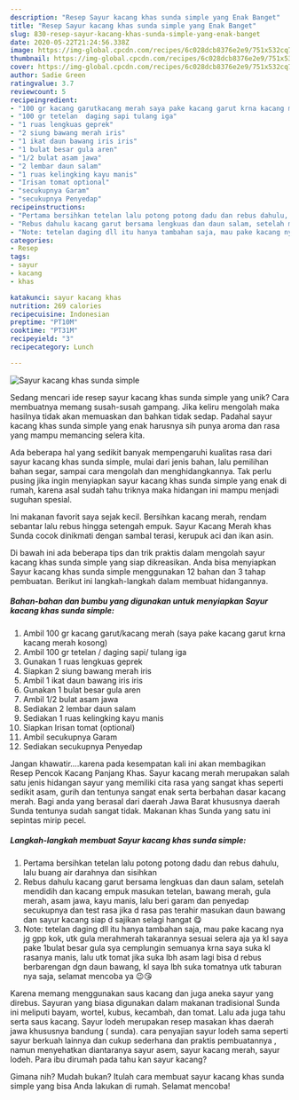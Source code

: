 ```yaml
---
description: "Resep Sayur kacang khas sunda simple yang Enak Banget"
title: "Resep Sayur kacang khas sunda simple yang Enak Banget"
slug: 830-resep-sayur-kacang-khas-sunda-simple-yang-enak-banget
date: 2020-05-22T21:24:56.338Z
image: https://img-global.cpcdn.com/recipes/6c028dcb8376e2e9/751x532cq70/sayur-kacang-khas-sunda-simple-foto-resep-utama.jpg
thumbnail: https://img-global.cpcdn.com/recipes/6c028dcb8376e2e9/751x532cq70/sayur-kacang-khas-sunda-simple-foto-resep-utama.jpg
cover: https://img-global.cpcdn.com/recipes/6c028dcb8376e2e9/751x532cq70/sayur-kacang-khas-sunda-simple-foto-resep-utama.jpg
author: Sadie Green
ratingvalue: 3.7
reviewcount: 5
recipeingredient:
- "100 gr kacang garutkacang merah saya pake kacang garut krna kacang merah kosong"
- "100 gr tetelan  daging sapi tulang iga"
- "1 ruas lengkuas geprek"
- "2 siung bawang merah iris"
- "1 ikat daun bawang iris iris"
- "1 bulat besar gula aren"
- "1/2 bulat asam jawa"
- "2 lembar daun salam"
- "1 ruas kelingking kayu manis"
- "Irisan tomat optional"
- "secukupnya Garam"
- "secukupnya Penyedap"
recipeinstructions:
- "Pertama bersihkan tetelan lalu potong potong dadu dan rebus dahulu, lalu buang air darahnya dan sisihkan"
- "Rebus dahulu kacang garut bersama lengkuas dan daun salam, setelah mendidih dan kacang empuk masukan tetelan, bawang merah, gula merah, asam jawa, kayu manis, lalu beri garam dan penyedap secukupnya dan test rasa jika d rasa pas terahir masukan daun bawang dan sayur kacang siap d sajikan selagi hangat 😋"
- "Note: tetelan daging dll itu hanya tambahan saja, mau pake kacang nya jg gpp kok, utk gula merahmerah takarannya sesuai selera aja ya kl saya pake 1bulat besar gula sya cemplungin semuanya krna saya suka kl rasanya manis, lalu utk tomat jika suka lbh asam lagi bisa d rebus berbarengan dgn daun bawang, kl saya lbh suka tomatnya utk taburan nya saja, selamat mencoba ya 😉😘"
categories:
- Resep
tags:
- sayur
- kacang
- khas

katakunci: sayur kacang khas 
nutrition: 269 calories
recipecuisine: Indonesian
preptime: "PT10M"
cooktime: "PT31M"
recipeyield: "3"
recipecategory: Lunch

---
```



![Sayur kacang khas sunda simple](https://img-global.cpcdn.com/recipes/6c028dcb8376e2e9/751x532cq70/sayur-kacang-khas-sunda-simple-foto-resep-utama.jpg)

Sedang mencari ide resep sayur kacang khas sunda simple yang unik? Cara membuatnya memang susah-susah gampang. Jika keliru mengolah maka hasilnya tidak akan memuaskan dan bahkan tidak sedap. Padahal sayur kacang khas sunda simple yang enak harusnya sih punya aroma dan rasa yang mampu memancing selera kita.

Ada beberapa hal yang sedikit banyak mempengaruhi kualitas rasa dari sayur kacang khas sunda simple, mulai dari jenis bahan, lalu pemilihan bahan segar, sampai cara mengolah dan menghidangkannya. Tak perlu pusing jika ingin menyiapkan sayur kacang khas sunda simple yang enak di rumah, karena asal sudah tahu triknya maka hidangan ini mampu menjadi suguhan spesial.

Ini makanan favorit saya sejak kecil. Bersihkan kacang merah, rendam sebantar lalu rebus hingga setengah empuk. Sayur Kacang Merah khas Sunda cocok dinikmati dengan sambal terasi, kerupuk aci dan ikan asin.


Di bawah ini ada beberapa tips dan trik praktis dalam mengolah sayur kacang khas sunda simple yang siap dikreasikan. Anda bisa menyiapkan Sayur kacang khas sunda simple menggunakan 12 bahan dan 3 tahap pembuatan. Berikut ini langkah-langkah dalam membuat hidangannya.

<!--inarticleads1-->

##### Bahan-bahan dan bumbu yang digunakan untuk menyiapkan Sayur kacang khas sunda simple:

1. Ambil 100 gr kacang garut/kacang merah (saya pake kacang garut krna kacang merah kosong)
1. Ambil 100 gr tetelan / daging sapi/ tulang iga
1. Gunakan 1 ruas lengkuas geprek
1. Siapkan 2 siung bawang merah iris
1. Ambil 1 ikat daun bawang iris iris
1. Gunakan 1 bulat besar gula aren
1. Ambil 1/2 bulat asam jawa
1. Sediakan 2 lembar daun salam
1. Sediakan 1 ruas kelingking kayu manis
1. Siapkan Irisan tomat (optional)
1. Ambil secukupnya Garam
1. Sediakan secukupnya Penyedap


Jangan khawatir….karena pada kesempatan kali ini akan membagikan Resep Pencok Kacang Panjang Khas. Sayur kacang merah merupakan salah satu jenis hidangan sayur yang memiliki cita rasa yang sangat khas seperti sedikit asam, gurih dan tentunya sangat enak serta berbahan dasar kacang merah. Bagi anda yang berasal dari daerah Jawa Barat khususnya daerah Sunda tentunya sudah sangat tidak. Makanan khas Sunda yang satu ini sepintas mirip pecel. 

<!--inarticleads2-->

##### Langkah-langkah membuat Sayur kacang khas sunda simple:

1. Pertama bersihkan tetelan lalu potong potong dadu dan rebus dahulu, lalu buang air darahnya dan sisihkan
1. Rebus dahulu kacang garut bersama lengkuas dan daun salam, setelah mendidih dan kacang empuk masukan tetelan, bawang merah, gula merah, asam jawa, kayu manis, lalu beri garam dan penyedap secukupnya dan test rasa jika d rasa pas terahir masukan daun bawang dan sayur kacang siap d sajikan selagi hangat 😋
1. Note: tetelan daging dll itu hanya tambahan saja, mau pake kacang nya jg gpp kok, utk gula merahmerah takarannya sesuai selera aja ya kl saya pake 1bulat besar gula sya cemplungin semuanya krna saya suka kl rasanya manis, lalu utk tomat jika suka lbh asam lagi bisa d rebus berbarengan dgn daun bawang, kl saya lbh suka tomatnya utk taburan nya saja, selamat mencoba ya 😉😘


Karena memang menggunakan saus kacang dan juga aneka sayur yang direbus. Sayuran yang biasa digunakan dalam makanan tradisional Sunda ini meliputi bayam, wortel, kubus, kecambah, dan tomat. Lalu ada juga tahu serta saus kacang. Sayur lodeh merupakan resep masakan khas daerah jawa khususnya bandung ( sunda). cara penyajian sayur lodeh sama seperti sayur berkuah lainnya dan cukup sederhana dan praktis pembuatannya , namun menyehatkan diantaranya sayur asem, sayur kacang merah, sayur lodeh. Para ibu dirumah pada tahu kan sayur kacang? 

Gimana nih? Mudah bukan? Itulah cara membuat sayur kacang khas sunda simple yang bisa Anda lakukan di rumah. Selamat mencoba!
